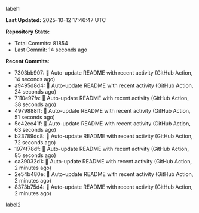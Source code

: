 
label1 
<!-- ACTIVITY_START -->
**Last Updated:** 2025-10-12 17:46:47 UTC

**Repository Stats:**
- Total Commits: 81854
- Last Commit: 14 seconds ago

**Recent Commits:**
- 7303bb907: 🤖 Auto-update README with recent activity (GitHub Action, 14 seconds ago)
- a9495d8d4: 🤖 Auto-update README with recent activity (GitHub Action, 24 seconds ago)
- 7110e97fa: 🤖 Auto-update README with recent activity (GitHub Action, 38 seconds ago)
- 4979888ff: 🤖 Auto-update README with recent activity (GitHub Action, 51 seconds ago)
- 5e42ee41f: 🤖 Auto-update README with recent activity (GitHub Action, 63 seconds ago)
- b23789dc8: 🤖 Auto-update README with recent activity (GitHub Action, 72 seconds ago)
- 1974f78df: 🤖 Auto-update README with recent activity (GitHub Action, 85 seconds ago)
- ca39032d1: 🤖 Auto-update README with recent activity (GitHub Action, 2 minutes ago)
- 2e54b480e: 🤖 Auto-update README with recent activity (GitHub Action, 2 minutes ago)
- 8373b75d4: 🤖 Auto-update README with recent activity (GitHub Action, 2 minutes ago)
<!-- ACTIVITY_END -->

label2
